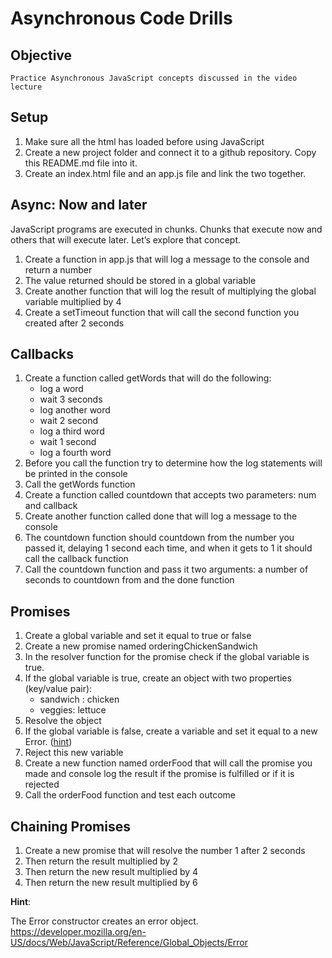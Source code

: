 # Asynchronous Code Drills
## Objective
    Practice Asynchronous JavaScript concepts discussed in the video lecture

## Setup
1. Make sure all the html has loaded before using JavaScript
2. Create a new project folder and connect it to a github repository. Copy this README.md file into it.
3. Create an index.html file and an app.js file and link the two together.
## Async: Now and later

JavaScript programs are executed in chunks. Chunks that execute now and others that will execute later. Let’s explore that concept.

1. Create a function in app.js that will log a message to the console and return a number
2. The value returned should be stored in a global variable
3. Create another function that will log the result of multiplying the global variable multiplied by 4
4. Create a setTimeout function that will call the second function you created after 2 seconds
## Callbacks
1. Create a function called getWords that will do the following:
    - log a word
    - wait 3 seconds
    - log another word
    - wait 2 second
    - log a third word
    - wait 1 second
    - log a fourth word
2. Before you call the function try to determine how the log statements will be printed in the console
3. Call the getWords function
4. Create a function called countdown that accepts two parameters: num and callback
5. Create another function called done that will log a message to the console
6. The countdown function should countdown from the number you passed it, delaying 1 second each time, and when it gets to 1 it should call the callback function
7. Call the countdown function and pass it two arguments: a number of seconds to countdown from and the done function
## Promises
1. Create a global variable and set it equal to true or false
2. Create a new promise named orderingChickenSandwich
3. In the resolver function for the promise check if the global variable is true.
4. If the global variable is true, create an object with two properties (key/value pair):
    - sandwich : chicken
    - veggies: lettuce
5. Resolve the object
6. If the global variable is false, create a variable and set it equal to a new Error. ([hint](https://developer.mozilla.org/en-US/docs/Web/JavaScript/Reference/Global_Objects/Error))
7. Reject this new variable
8. Create a new function named orderFood that will call the promise you made and console log the result if the promise is fulfilled or if it is rejected
9. Call the orderFood function and test each outcome
## Chaining Promises
1. Create a new promise that will resolve the number 1 after 2 seconds
2. Then return the result multiplied by 2
3. Then return the new result multiplied by 4
4. Then return the new result multiplied by 6

**Hint**:

The Error constructor creates an error object. https://developer.mozilla.org/en-US/docs/Web/JavaScript/Reference/Global_Objects/Error